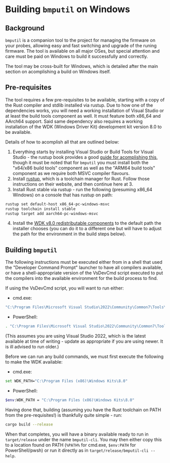 # Building `bmputil` on Windows

## Background

`bmputil` is a companion tool to the project for managing the firmware on your probes, allowing easy and fast switching
and upgrade of the runing firmware. The tool is available on all major OSes, but special attention and care must be paid
on Windows to build it successfully and correctly.

The tool may be cross-built for Windows, which is detailed after the main section on acomplishing a build on Windows
itself.

## Pre-requisites

The tool requires a few pre-requisites to be available, starting with a copy of the Rust compiler and stdlib installed
via rustup. Due to how one of the dependencies works, you will need a working installation of Visual Studio or at least
the build tools component as well. It must feature both x86_64 and AArch64 support. Said same dependency also requires a
working installation of the WDK (Windows Driver Kit) development kit version 8.0 to be available.

Details of how to acomplish all that are outlined below:

1. Everything starts by installing Visual Studio or Build Tools for Visual Studio - the rustup book provides
   a good [guide for acomplishing this](https://rust-lang.github.io/rustup/installation/windows-msvc.html), though
   it must be noted that for `bmputil` you must install both the "x64/x86 build tools" component as well as the
   "ARM64 build tools" component as we require both MSVC compiler flavours.
2. Install [rustup](https://rustup.rs/), which is a toolchain manager for Rust. Follow those instructions on their
   website, and then continue here at 3.
3. Install Rust stable via rustup - run the following (presuming x86_64 Windows) on a console that has rustup on path:

```sh
rustup set default-host x86_64-pc-windows-msvc
rustup toolchain install stable
rustup target add aarch64-pc-windows-msvc
```

4. Install the [WDK v8.0 redistributable components](https://go.microsoft.com/fwlink/p/?LinkID=253170) to the default
   path the installer chooses (you can do it to a different one but will have to adjust the path for the environment
   in the build steps below).

## Building `bmputil`

The following instructions must be executed either from in a shell that used the "Developer Command Prompt" launcher
to have all compilers available, or have a shell-appropriate version of the VsDevCmd script executed to put the
compilers into the available environment for the build process to find.

If using the VsDevCmd script, you will want to run either:

* cmd.exe:

```sh
"C:\Program Files\Microsoft Visual Studio\2022\Community\Common7\Tools\VsDevCmd.bat"
```

* PowerShell:

```sh
. "C:\Program Files\Microsoft Visual Studio\2022\Community\Common7\Tools\Launch-VsDevShell.ps1"
```

(This assumes you are using Visual Studio 2022, which is the latest available at time of writing - update as
appropriate if you are using newer. It is ill advised to run older.)

Before we can run any build commands, we must first execute the following to make the WDK available:

* cmd.exe:

```sh
set WDK_PATH="C:\Program Files (x86)\Windows Kits\8.0"
```

* PowerShell:

```sh
$env:WDK_PATH = "C:\Program Files (x86)\Windows Kits\8.0"
```

Having done that, building (assuming you have the Rust toolchain on PATH from the pre-requisites!) is thankfully quite
simple - run:

```sh
cargo build --release
```

When that completes, you will have a binary available ready to run in `target/release` under the name `bmputil-cli`.
You may then either copy this to a location found on PATH (`%PATH%` for cmd.exe, `$env:PATH` for PowerShell/pwsh)
or run it directly as in `target/release/bmputil-cli --help`.
